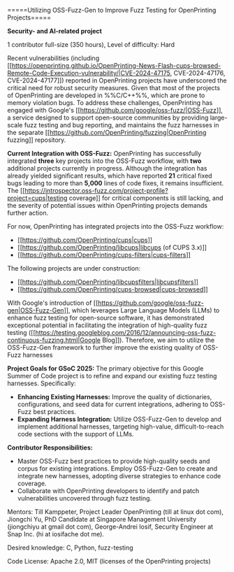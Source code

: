 =====Utilizing OSS-Fuzz-Gen to Improve Fuzz Testing for OpenPrinting Projects=====

**Security- and AI-related project**

1 contributor full-size (350 hours), Level of difficulty: Hard

Recent vulnerabilities (including [[https://openprinting.github.io/OpenPrinting-News-Flash-cups-browsed-Remote-Code-Execution-vulnerability/|CVE-2024-47175, CVE-2024-47176, CVE-2024-47177]]) reported in OpenPrinting projects have underscored the critical need for robust security measures. Given that most of the projects of OpenPrinting are developed in %%C/C++%%, which are prone to memory violation bugs. To address these challenges, OpenPrinting has engaged with Google's [[https://github.com/google/oss-fuzz/|OSS-Fuzz]], a service designed to support open-source communities by providing large-scale fuzz testing and bug reporting, and maintains the fuzz harnesses in the separate [[https://github.com/OpenPrinting/fuzzing|OpenPrinting fuzzing]] repository.

**Current Integration with OSS-Fuzz:** OpenPrinting has successfully integrated **three** key projects into the OSS-Fuzz workflow, with **two** additional projects currently in progress. Although the integration has already yielded significant results, which have reported **21** critical fixed bugs leading to more than **5,000** lines of code fixes, it remains insufficient. The [[https://introspector.oss-fuzz.com/project-profile?project=cups|testing coverage]] for critical components is still lacking, and the severity of potential issues within OpenPrinting projects demands further action.

For now, OpenPrinting has integrated projects into the OSS-Fuzz workflow:
  * [[https://github.com/OpenPrinting/cups|cups]]
  * [[https://github.com/OpenPrinting/libcups|libcups (of CUPS 3.x)]]
  * [[https://github.com/OpenPrinting/cups-filters|cups-filters]]

The following projects are under construction:
  * [[https://github.com/OpenPrinting/libcupsfilters|libcupsfilters]]
  * [[https://github.com/OpenPrinting/cups-browsed|cups-browsed]]

With Google's introduction of [[https://github.com/google/oss-fuzz-gen|OSS-Fuzz-Gen]], which leverages Large Language Models (LLMs) to enhance fuzz testing for open-source software, it has demonstrated exceptional potential in facilitating the integration of high-quality fuzz testing ([[https://testing.googleblog.com/2016/12/announcing-oss-fuzz-continuous-fuzzing.html|Google Blog]]). Therefore, we aim to utilize the OSS-Fuzz-Gen framework to further improve the existing quality of OSS-Fuzz harnesses

**Project Goals for GSoC 2025:** The primary objective for this Google Summer of Code project is to refine and expand our existing fuzz testing harnesses. Specifically:
  * **Enhancing Existing Harnesses:** Improve the quality of dictionaries, configurations, and seed data for current integrations, adhering to OSS-Fuzz best practices.
  * **Expanding Harness Integration:** Utilize OSS-Fuzz-Gen to develop and implement additional harnesses, targeting high-value, difficult-to-reach code sections with the support of LLMs.

**Contributor Responsibilities:**
  * Master OSS-Fuzz best practices to provide high-quality seeds and corpus for existing integrations. Employ OSS-Fuzz-Gen to create and integrate new harnesses, adopting diverse strategies to enhance code coverage.
  * Collaborate with OpenPrinting developers to identify and patch vulnerabilities uncovered through fuzz testing.

Mentors: Till Kamppeter, Project Leader OpenPrinting (till at linux dot com), Jiongchi Yu, PhD Candidate at Singapore Management University (jiongchiyu at gmail dot com), George-Andrei Iosif, Security Engineer at Snap Inc. (hi at iosifache dot me).

Desired knowledge: C, Python, fuzz-testing

Code License: Apache 2.0, MIT (licenses of the OpenPrinting projects)
